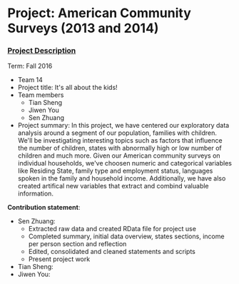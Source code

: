 # Project: American Community Surveys (2013 and 2014)
### [Project Description](doc/Project1_desc.md)

Term: Fall 2016

+ Team 14
+ Project title: It's all about the kids!
+ Team members
	+ Tian Sheng
	+ Jiwen You
	+ Sen Zhuang
+ Project summary: In this project, we have centered our exploratory data analysis around a segment of our population, families with children. We'll be investigating interesting topics such as factors that influence the number of children, states with abnormally high or low number of children and much more. Given our American community surveys on individual households, we've choosen numeric and categorical variables like Residing State, family type and employment status, languages spoken in the family and household income. Additionally, we have also created artifical new variables that extract and combind valuable information.

**Contribution statement**:
+ Sen Zhuang:
	+ Extracted raw data and created RData file for project use
	+ Completed summary, initial data overview, states sections, income per person section and reflection
	+ Edited, consolidated and cleaned statements and scripts
	+ Present project work
+ Tian Sheng:
+ Jiwen You:

